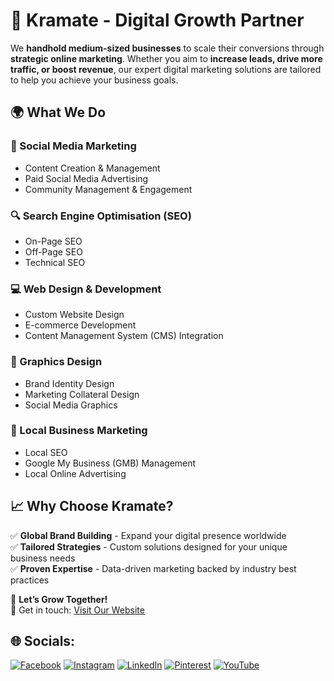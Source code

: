 # 🚀 Kramate - Digital Growth Partner  

We **handhold medium-sized businesses** to scale their conversions through **strategic online marketing**. Whether you aim to **increase leads, drive more traffic, or boost revenue**, our expert digital marketing solutions are tailored to help you achieve your business goals.  

## 🌍 What We Do  

### 📢 Social Media Marketing  
- Content Creation & Management  
- Paid Social Media Advertising  
- Community Management & Engagement  

### 🔍 Search Engine Optimisation (SEO)  
- On-Page SEO  
- Off-Page SEO  
- Technical SEO  

### 💻 Web Design & Development  
- Custom Website Design  
- E-commerce Development  
- Content Management System (CMS) Integration  

### 🎨 Graphics Design  
- Brand Identity Design  
- Marketing Collateral Design  
- Social Media Graphics  

### 📍 Local Business Marketing  
- Local SEO  
- Google My Business (GMB) Management  
- Local Online Advertising  

## 📈 Why Choose Kramate?  
✅ **Global Brand Building** - Expand your digital presence worldwide  
✅ **Tailored Strategies** - Custom solutions designed for your unique business needs  
✅ **Proven Expertise** - Data-driven marketing backed by industry best practices  

🚀 **Let’s Grow Together!**  
📩 Get in touch: [Visit Our Website](https://kramate.com)  


## 🌐 Socials:
[![Facebook](https://img.shields.io/badge/Facebook-%231877F2.svg?logo=Facebook&logoColor=white)](https://facebook.com/kramateBusiness) [![Instagram](https://img.shields.io/badge/Instagram-%23E4405F.svg?logo=Instagram&logoColor=white)](https://instagram.com/kramatebusiness) [![LinkedIn](https://img.shields.io/badge/LinkedIn-%230077B5.svg?logo=linkedin&logoColor=white)](https://linkedin.com/in/kramate) [![Pinterest](https://img.shields.io/badge/Pinterest-%23E60023.svg?logo=Pinterest&logoColor=white)](https://pinterest.com/kramate) [![YouTube](https://img.shields.io/badge/YouTube-%23FF0000.svg?logo=YouTube&logoColor=white)](https://youtube.com/@UCqE6y8UmrxXDLbFKn5JA-Dw) 
